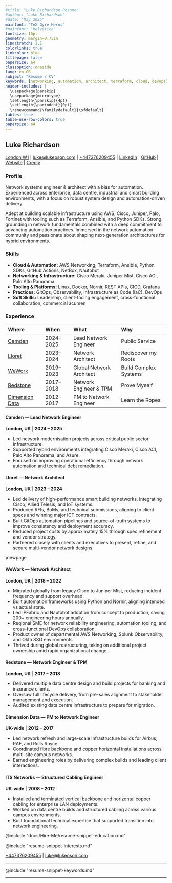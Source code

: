 ```yaml
---
#title: "Luke Richardson Resume"
#author: "Luke Richardson"
#date: "May 2025"
mainfont: "TeX Gyre Heros"
#mainfont: "Helvetica"
fontsize: 10pt
geometry: margin=0.75in
linestretch: 1.1
colorlinks: true
linkcolor: blue
titlepage: false
papersize: a4
classoption: oneside
lang: en-GB
subject: "Resume / CV"
keywords: [networking, automation, architect, terraform, cloud, devops]
header-includes: |
  \usepackage{parskip}
  \usepackage{microtype}
  \setlength{\parskip}{4pt}
  \setlength{\parindent}{0pt}
  \renewcommand{\familydefault}{\sfdefault}
tables: true
table-use-row-colors: true
papersize: a4
---
```


## Luke Richardson
 
[London W1](https://www.google.com/maps/search/?api=1&amp;query=W1T+1DX) | [luke@lukeoson.com](mailto:luke@lukeoson.com) | [+447376209455](tel:+447376209455) | [LinkedIn](https://linkedin.com/in/luke-richardson) | [GitHub](https://github.com/lukeoson) | [Website](https://lukeoson.com) | [Credly](https://www.credly.com/users/lukeoson)

### Profile

Network systems engineer & architect with a bias for automation. Experienced across enterprise, data centre, industrial and smart building environments, with a focus on robust system design and automation-driven delivery.

Adept at building scalable infrastructure using AWS, Cisco, Juniper, Palo, Fortinet with tooling such as Terraform, Ansible, and Python SDKs. Strong grounding in network fundamentals combined with a deep commitment to advancing automation practices. Immersed in the network automation community and passionate about shaping next-generation architectures for hybrid environments.

### Skills
- **Cloud & Automation:** AWS Networking, Terraform, Ansible, Python SDKs, GitHub Actions, NetBox, Nautobot  
- **Networking & Infrastructure:** Cisco Meraki, Juniper Mist, Cisco ACI, Palo Alto Panorama  
- **Tooling & Platforms:** Linux, Docker, Nornir, REST APIs, CICD, Grafana  
- **Practices:** GitOps, Observability, Infrastructure as Code (IaC), DevOps  
- **Soft Skills:** Leadership, client-facing engagement, cross-functional collaboration, commercial acumen

### Experience

| Where| When | What| Why |
| :-- | :-- | :-- | :-- |
| [Camden](https://www.camden.gov.uk/) | 2024–2025 | Lead Network Engineer | Public Service |
| [Lloret](https://www.lloret.co.uk/) | 2023–2024 | Network Architect | Rediscover my Roots |
| [WeWork](https://www.wework.com/) | 2019–2023 | Global Network Architect | Build Complex Systems |
| [Redstone](https://www.onnecgroup.com/) | 2017–2018 | Network Engineer & TPM | Prove Myself |
| [Dimension Data](https://www.dimensiondata.com/en-gb/) | 2012–2017 | PM to Network Engineer | Learn the Ropes |

#### Camden — Lead Network Engineer  
**London, UK** | **2024 – 2025**

- Led network modernisation projects across critical public sector infrastructure.
- Supported hybrid environments integrating Cisco Meraki, Cisco ACI, Palo Alto Panorama, and Azure.
- Focused on improving operational efficiency through network automation and technical debt remediation.

#### Lloret — Network Architect  
**London, UK** | **2023 – 2024**

- Led delivery of high-performance smart building networks, integrating Cisco, Allied Telesis, and IoT systems.
- Produced RFIs, BoMs, and technical submissions, aligning to client specs and winning major ICT contracts.
- Built GitOps automation pipelines and source-of-truth systems to improve consistency and deployment accuracy.
- Reduced project costs by approximately 15% through spec refinement and vendor strategy.
- Partnered closely with clients and executives to present, refine, and secure multi-vendor network designs.

\newpage

#### WeWork — Network Architect  
**London, UK** | **2018 – 2022**

- Migrated globally from legacy Cisco to Juniper Mist, reducing incident frequency and support overhead.
- Built automation frameworks using Python and Nornir, aligning intended vs actual state.
- Led IPFabric and Nautobot adoption from concept to production, saving 200+ engineering hours annually.
- Regional SME for network reliability engineering, automation tooling, and cross-functional DevOps collaboration.
- Product owner of departmental AWS Networking, Splunk Observability, and Okta SSO environments.
- Thrived during global restructuring, taking on additional project ownership amid rapid organizational change.

#### Redstone — Network Engineer & TPM  
**London, UK** | **2017 – 2018**

- Delivered multiple data centre design and build projects for banking and insurance clients.
- Oversaw full lifecycle delivery, from pre-sales alignment to stakeholder management and execution.
- Audited existing data centre infrastructure to prepare for migration.

#### Dimension Data — PM to Network Engineer  
**UK-wide** | **2012 – 2017**

- Led network refresh and large-scale infrastructure builds for Airbus, RAF, and Rolls Royce.
- Coordinated fibre backbone and copper horizontal installations across multi-site campus networks.
- Earned engineering roles by delivering complex builds and leading client interactions.

#### ITS Networks — Structured Cabling Engineer  
**UK-wide** | **2008 – 2012**

- Installed and terminated vertical backbone and horizontal copper cabling for enterprise LAN deployments.
- Worked on data centre builds and structured cabling across various campus environments.
- Built foundational technical expertise that supported transition into network engineering.

@include "docs/Hire-Me/resume-snippet-education.md"

@include "resume-snippet-interests.md"

[+447376209455](tel:+447376209455) | [luke@lukeoson.com](mailto:luke@lukeoson.com)

---

@include "resume-snippet-keywords.md"

--- 









